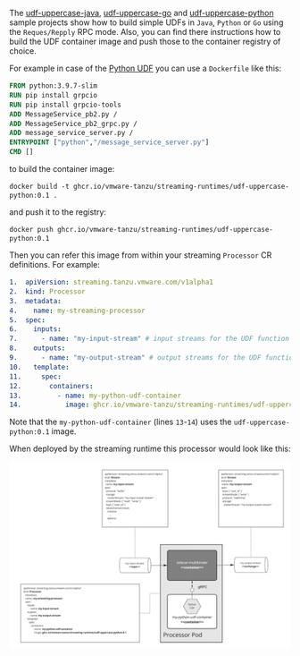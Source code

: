 The [udf-uppercase-java](./udf-uppercase-java), [udf-uppercase-go](./udf-uppercase-go) and [udf-uppercase-python](./udf-uppercase-python) sample projects
show how to build simple UDFs in `Java`, `Python` or `Go` using the `Reques/Repply` RPC mode.
Also, you can find there instructions how to build the UDF container image and push those to the container registry of choice.

For example in case of the [Python UDF](./udf-uppercase-python) you can use a `Dockerfile` like this:

```dockerfile
FROM python:3.9.7-slim
RUN pip install grpcio
RUN pip install grpcio-tools
ADD MessageService_pb2.py /
ADD MessageService_pb2_grpc.py /
ADD message_service_server.py /
ENTRYPOINT ["python","/message_service_server.py"]
CMD []
```

to build the container image:
```shell
docker build -t ghcr.io/vmware-tanzu/streaming-runtimes/udf-uppercase-python:0.1 .
```
and push it to the registry:
```shell
docker push ghcr.io/vmware-tanzu/streaming-runtimes/udf-uppercase-python:0.1
```

Then you can refer this image from within your streaming `Processor` CR definitions. 
For example:

```yaml
1.  apiVersion: streaming.tanzu.vmware.com/v1alpha1
2.  kind: Processor
3.  metadata:
4.    name: my-streaming-processor
5.  spec:
6.    inputs: 
7.      - name: "my-input-stream" # input streams for the UDF function  
8.    outputs: 
9.      - name: "my-output-stream" # output streams for the UDF function        
10.   template:
11.     spec:
12.       containers:
13.         - name: my-python-udf-container
14.           image: ghcr.io/vmware-tanzu/streaming-runtimes/udf-uppercase-python:0.1
```

Note that the `my-python-udf-container` (lines `13`-`14`) uses the `udf-uppercase-python:0.1` image.

When deployed by the streaming runtime this processor would look like this:

![Python UDF Flow](./streaming-runtime-python-udf-pipeline.jpg)

